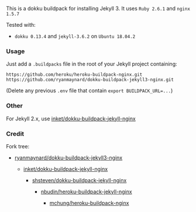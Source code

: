 This is a dokku buildpack for installing Jekyll 3. It uses `Ruby 2.6.1` and `nginx 1.5.7`

Tested with:
- `dokku 0.13.4` and `jekyll-3.6.2` on `Ubuntu 18.04.2`

### Usage

Just add a `.buildpacks` file in the root of your Jekyll project containing:

```
https://github.com/heroku/heroku-buildpack-nginx.git
https://github.com/ryanmaynard/dokku-buildpack-jekyll3-nginx.git
```

(Delete any previous `.env` file that contain `export BUILDPACK_URL=...`)

### Other

For Jekyll 2.x, use [inket/dokku-buildpack-jekyll-nginx](https://github.com/inket/dokku-buildpack-jekyll-nginx)

### Credit

Fork tree:


- [ryanmaynard/dokku-buildpack-jekyll3-nginx](https://github.com/ryanmaynard/dokku-buildpack-jekyll3-nginx)
	- [inket/dokku-buildpack-jekyll-nginx](https://github.com/inket/dokku-buildpack-jekyll-nginx)

		- [shsteven/dokku-buildpack-jekyll-nginx](https://github.com/shsteven/dokku-buildpack-jekyll-nginx)

			- [nbudin/heroku-buildpack-jekyll-nginx](https://github.com/nbudin/heroku-buildpack-jekyll-nginx)

				- [mchung/heroku-buildpack-nginx](https://github.com/mchung/heroku-buildpack-nginx)
